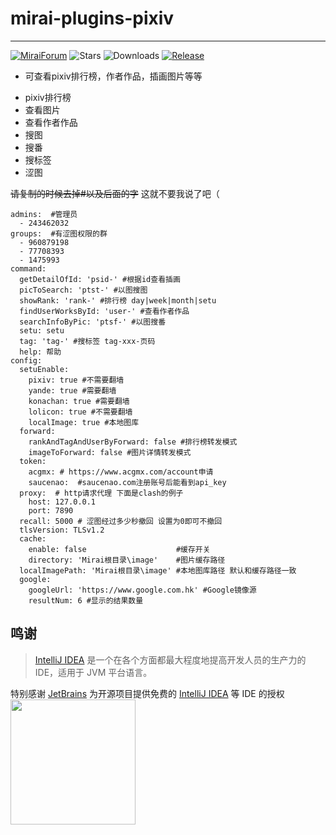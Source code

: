 # mirai-plugins-pixiv

---

[![MiraiForum](https://img.shields.io/badge/post-on%20MiraiForum-yellow)](https://mirai.mamoe.net/topic/461)
![Stars](https://img.shields.io/github/stars/Nekoer/mirai-plugins-pixiv)
![Downloads](https://img.shields.io/github/downloads/Nekoer/mirai-plugins-pixiv/total)
[![Release](https://img.shields.io/github/v/release/Nekoer/mirai-plugins-pixiv)](https://github.com/Nekoer/mirai-plugins-pixiv/releases)

* 可查看pixiv排行榜，作者作品，插画图片等等
- pixiv排行榜
- 查看图片
- 查看作者作品
- 搜图
- 搜番
- 搜标签
- 涩图

~~请复制的时候去掉#以及后面的字~~ 这就不要我说了吧（
```
admins:  #管理员
  - 243462032
groups:  #有涩图权限的群
  - 960879198
  - 77708393
  - 1475993
command: 
  getDetailOfId: 'psid-' #根据id查看插画
  picToSearch: 'ptst-' #以图搜图
  showRank: 'rank-' #排行榜 day|week|month|setu
  findUserWorksById: 'user-' #查看作者作品
  searchInfoByPic: 'ptsf-' #以图搜番
  setu: setu
  tag: 'tag-' #搜标签 tag-xxx-页码
  help: 帮助
config: 
  setuEnable: 
    pixiv: true #不需要翻墙
    yande: true #需要翻墙
    konachan: true #需要翻墙
    lolicon: true #不需要翻墙
    localImage: true #本地图库
  forward: 
    rankAndTagAndUserByForward: false #排行榜转发模式
    imageToForward: false #图片详情转发模式
  token: 
    acgmx: # https://www.acgmx.com/account申请
    saucenao:  #saucenao.com注册账号后能看到api_key
  proxy:  # http请求代理 下面是clash的例子
    host: 127.0.0.1
    port: 7890
  recall: 5000 # 涩图经过多少秒撤回 设置为0即可不撤回
  tlsVersion: TLSv1.2
  cache: 
    enable: false                    #缓存开关
    directory: 'Mirai根目录\image'    #图片缓存路径
  localImagePath: 'Mirai根目录\image' #本地图库路径 默认和缓存路径一致
  google: 
    googleUrl: 'https://www.google.com.hk' #Google镜像源
    resultNum: 6 #显示的结果数量
```
## 鸣谢

> [IntelliJ IDEA](https://zh.wikipedia.org/zh-hans/IntelliJ_IDEA) 是一个在各个方面都最大程度地提高开发人员的生产力的 IDE，适用于 JVM 平台语言。

特别感谢 [JetBrains](https://www.jetbrains.com/?from=mirai-plugins-pixiv) 为开源项目提供免费的 [IntelliJ IDEA](https://www.jetbrains.com/idea/?from=mirai-plugins-pixiv) 等 IDE 的授权  
[<img src=".github/jetbrains-variant-3.png" width="200"/>](https://www.jetbrains.com/?from=mirai-plugins-pixiv)